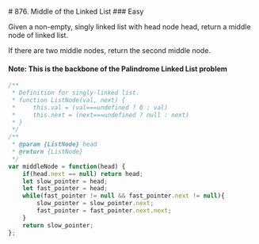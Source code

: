 # 876. Middle of the Linked List
### Easy

Given a non-empty, singly linked list with head node head, return a middle node of linked list.

If there are two middle nodes, return the second middle node.

#### Note: This is the backbone of the Palindrome Linked List problem
```javascript
/**
 * Definition for singly-linked list.
 * function ListNode(val, next) {
 *     this.val = (val===undefined ? 0 : val)
 *     this.next = (next===undefined ? null : next)
 * }
 */
/**
 * @param {ListNode} head
 * @return {ListNode}
 */
var middleNode = function(head) {
    if(head.next == null) return head;
    let slow_pointer = head;
    let fast_pointer = head;
    while(fast_pointer != null && fast_pointer.next != null){
        slow_pointer = slow_pointer.next;
        fast_pointer = fast_pointer.next.next;
    }
    return slow_pointer;
};
```